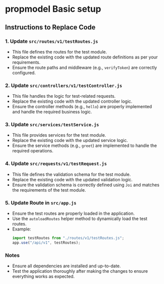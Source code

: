 # propmodel Basic setup

## Instructions to Replace Code

### 1. Update `src/routes/v1/testRoutes.js`

- This file defines the routes for the test module.
- Replace the existing code with the updated route definitions as per your requirements.
- Ensure the route paths and middleware (e.g., `verifyToken`) are correctly configured.

### 2. Update `src/controllers/v1/testController.js`

- This file handles the logic for test-related requests.
- Replace the existing code with the updated controller logic.
- Ensure the controller methods (e.g., `hello`) are properly implemented and handle the required business logic.

### 3. Update `src/services/testService.js`

- This file provides services for the test module.
- Replace the existing code with the updated service logic.
- Ensure the service methods (e.g., `greet`) are implemented to handle the required operations.

### 4. Update `src/requests/v1/testRequest.js`

- This file defines the validation schema for the test module.
- Replace the existing code with the updated validation logic.
- Ensure the validation schema is correctly defined using `Joi` and matches the requirements of the test module.

### 5. Update Route in `src/app.js`

- Ensure the test routes are properly loaded in the application.
- Use the `autoloadRoutes` helper method to dynamically load the test routes.
- Example:
  ```javascript
  import testRoutes from "./routes/v1/testRoutes.js";
  app.use("/api/v1", testRoutes);
  ```

### Notes

- Ensure all dependencies are installed and up-to-date.
- Test the application thoroughly after making the changes to ensure everything works as expected.

